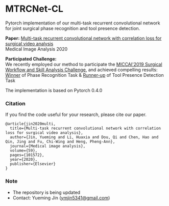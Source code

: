 # MTRCNet-CL
Pytorch implementation of our multi-task recurrent convolutional network for joint surgical phase recognition and tool presence detection.

**Paper:**
[Multi-task recurrent convolutional network with correlation loss for surgical video analysis](https://www.sciencedirect.com/science/article/pii/S1361841519301124)
<br/>
Medical Image Analysis 2020

**Participated Challenge:**
<br/>
We recently employed our method to participate the [MICCAI'2019 Surgical Workflow and Skill Analysis Challenge](https://www.synapse.org/#!Synapse:syn18824884/wiki/), and achieved compelling results:
[Winner](https://www.synapse.org/#!Synapse:syn18824884/wiki/599131) of Phase Recognition Task & 
[Runner-up](https://www.synapse.org/#!Synapse:syn18824884/wiki/599131) of Tool Presence Detection Task

The implementation is based on Pytorch 0.4.0

### Citation
If you find the code useful for your research, please cite our paper.
```
@article{jin2020multi,
  title={Multi-task recurrent convolutional network with correlation loss for surgical video analysis},
  author={Jin, Yueming and Li, Huaxia and Dou, Qi and Chen, Hao and Qin, Jing and Fu, Chi-Wing and Heng, Pheng-Ann},
  journal={Medical image analysis},
  volume={59},
  pages={101572},
  year={2020},
  publisher={Elsevier}
}
```

### Note
* The repository is being updated
* Contact: Yueming Jin (ymjin5341@gmail.com)
